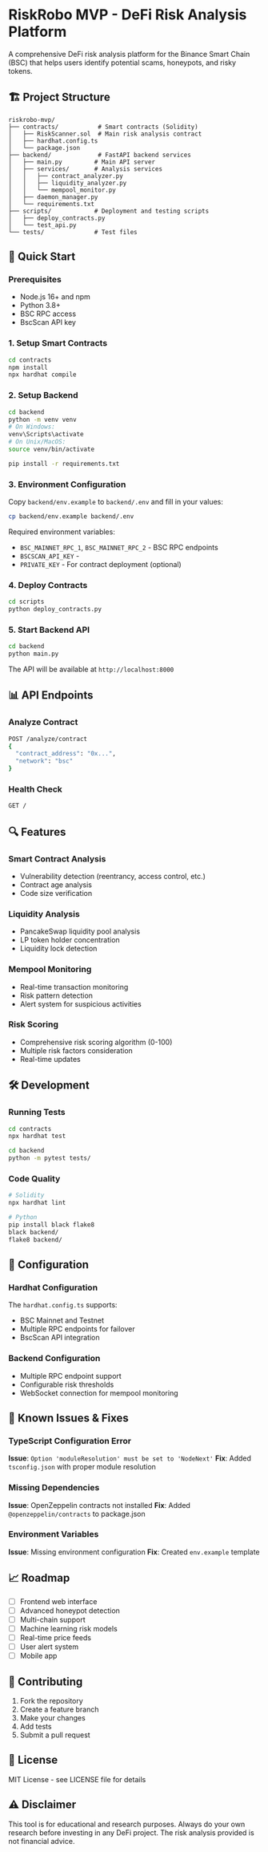 # RiskRobo MVP - DeFi Risk Analysis Platform

A comprehensive DeFi risk analysis platform for the Binance Smart Chain (BSC) that helps users identify potential scams, honeypots, and risky tokens.

## 🏗️ Project Structure

```
riskrobo-mvp/
├── contracts/           # Smart contracts (Solidity)
│   ├── RiskScanner.sol  # Main risk analysis contract
│   ├── hardhat.config.ts
│   └── package.json
├── backend/             # FastAPI backend services
│   ├── main.py         # Main API server
│   ├── services/       # Analysis services
│   │   ├── contract_analyzer.py
│   │   ├── liquidity_analyzer.py
│   │   └── mempool_monitor.py
│   ├── daemon_manager.py
│   └── requirements.txt
├── scripts/            # Deployment and testing scripts
│   ├── deploy_contracts.py
│   └── test_api.py
└── tests/              # Test files
```

## 🚀 Quick Start

### Prerequisites
- Node.js 16+ and npm
- Python 3.8+
- BSC RPC access
- BscScan API key

### 1. Setup Smart Contracts

```bash
cd contracts
npm install
npx hardhat compile
```

### 2. Setup Backend

```bash
cd backend
python -m venv venv
# On Windows:
venv\Scripts\activate
# On Unix/MacOS:
source venv/bin/activate

pip install -r requirements.txt
```

### 3. Environment Configuration

Copy `backend/env.example` to `backend/.env` and fill in your values:

```bash
cp backend/env.example backend/.env
```

Required environment variables:
- `BSC_MAINNET_RPC_1`, `BSC_MAINNET_RPC_2` - BSC RPC endpoints
- `BSCSCAN_API_KEY` - 
- `PRIVATE_KEY` - For contract deployment (optional)

### 4. Deploy Contracts

```bash
cd scripts
python deploy_contracts.py
```

### 5. Start Backend API

```bash
cd backend
python main.py
```

The API will be available at `http://localhost:8000`

## 📊 API Endpoints

### Analyze Contract
```bash
POST /analyze/contract
{
  "contract_address": "0x...",
  "network": "bsc"
}
```

### Health Check
```bash
GET /
```

## 🔍 Features

### Smart Contract Analysis
- Vulnerability detection (reentrancy, access control, etc.)
- Contract age analysis
- Code size verification

### Liquidity Analysis
- PancakeSwap liquidity pool analysis
- LP token holder concentration
- Liquidity lock detection

### Mempool Monitoring
- Real-time transaction monitoring
- Risk pattern detection
- Alert system for suspicious activities

### Risk Scoring
- Comprehensive risk scoring algorithm (0-100)
- Multiple risk factors consideration
- Real-time updates

## 🛠️ Development

### Running Tests
```bash
cd contracts
npx hardhat test

cd backend
python -m pytest tests/
```

### Code Quality
```bash
# Solidity
npx hardhat lint

# Python
pip install black flake8
black backend/
flake8 backend/
```

## 🔧 Configuration

### Hardhat Configuration
The `hardhat.config.ts` supports:
- BSC Mainnet and Testnet
- Multiple RPC endpoints for failover
- BscScan API integration

### Backend Configuration
- Multiple RPC endpoint support
- Configurable risk thresholds
- WebSocket connection for mempool monitoring

## 🚨 Known Issues & Fixes

### TypeScript Configuration Error
**Issue**: `Option 'moduleResolution' must be set to 'NodeNext'`
**Fix**: Added `tsconfig.json` with proper module resolution

### Missing Dependencies
**Issue**: OpenZeppelin contracts not installed
**Fix**: Added `@openzeppelin/contracts` to package.json

### Environment Variables
**Issue**: Missing environment configuration
**Fix**: Created `env.example` template

## 📈 Roadmap

- [ ] Frontend web interface
- [ ] Advanced honeypot detection
- [ ] Multi-chain support
- [ ] Machine learning risk models
- [ ] Real-time price feeds
- [ ] User alert system
- [ ] Mobile app

## 🤝 Contributing

1. Fork the repository
2. Create a feature branch
3. Make your changes
4. Add tests
5. Submit a pull request

## 📄 License

MIT License - see LICENSE file for details

## ⚠️ Disclaimer

This tool is for educational and research purposes. Always do your own research before investing in any DeFi project. The risk analysis provided is not financial advice. 